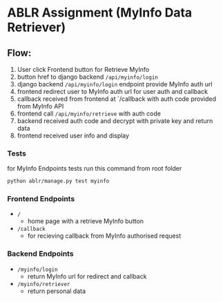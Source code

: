 # ABLR Assignment (MyInfo Data Retriever)

## Flow:
1. User click Frontend button for Retrieve MyInfo 
2. button href to django backend `/api/myinfo/login`
3. django backend `/api/myinfo/login` endpoint provide MyInfo auth url
4. frontend redirect user to MyInfo auth url for user auth and callback 
5. callback received from frontend at `/callback with auth code provided from MyInfo API
6. frontend call `/api/myinfo/retrieve` with auth code
6. backend received auth code and decrypt with private key and return data 
7. frontend received user info and display

### Tests

for MyInfo Endpoints tests run this command from root folder

```bash
python ablr/manage.py test myinfo        
```

### Frontend Endpoints
- `/`
    - home page with a retrieve MyInfo button
- `/callback`
    - for recieving callback from MyInfo authorised request

### Backend Endpoints
- `/myinfo/login`
    - return MyInfo url for redirect and callback
- `/myinfo/retriever`
    - return personal data
